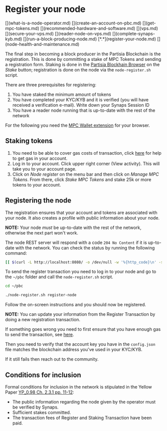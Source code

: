 # Register your node
<div class="dot-navigation" markdown>
   [](what-is-a-node-operator.md)
   [](create-an-account-on-pbc.md)
   [](get-mpc-tokens.md)
   [](recommended-hardware-and-software.md)
   [](vps.md)
   [](secure-your-vps.md)
   [](reader-node-on-vps.md)
   [](complete-synaps-kyb.md)
   [](run-a-block-producing-node.md)
   [*.*](register-your-node.md)
   [](node-health-and-maintenance.md)
</div>

The final step in becoming a block producer in the Partisia Blockchain is the registration. This is done by committing a 
stake of MPC Tokens and sending a registration form. Staking is done in the
[Partisia Blockhain Browser](https://browser.partisiablockchain.com/node-operation) on the *Stake* button; registration 
is done on the node via the `node-register.sh` script.

There are three prerequisites for registering:

1. You have staked the minimum amount of tokens
1. You have completed your KYC/KYB and it is verified (you will have received a verification e-mail). Write down your Synaps Session ID
1. You have a reader node running that is up-to-date with the rest of the network

For the following you need the [MPC Wallet extension](https://chrome.google.com/webstore/detail/partisia-wallet/gjkdbeaiifkpoencioahhcilildpjhgh) for your browser.

## Staking tokens

1. You need to be able to cover gas costs of transaction, click [here](../pbc-fundamentals/byoc.md) for help to get gas in your account.
1. Log in to your account. Click upper right corner (View activity). This will take you to your account page.
1. Click on _Node register_ on the menu bar and then click on _Manage MPC Tokens_. From there, click _Stake MPC Tokens_ and stake 25k or more tokens to your account.

## Registering the node

The registration ensures that your account and tokens are associated with your node. It also creates a profile with public information about your node.

**NOTE:** Your node _must_ be up-to-date with the rest of the network, otherwise the next part won't work.

The node REST server will respond with a code `204 No Content` if it is up-to-date with the network. 
You can check the status by running the following command:

```bash
[[ $(curl -L http://localhost:8080/ -o /dev/null -w '%{http_code}\n' -s) == "204" ]] || echo "Not up-to-date"
```

To send the register transaction you need to log in to your node and go to the `~/pbc` folder and call the `node-register.sh` script.

```bash
cd ~/pbc
```

```bash
./node-register.sh register-node
```

Follow the on-screen instructions and you should now be registered.


**NOTE:** You can update your information from the Register Transaction by doing a new registration transaction.

If something goes wrong you need to first ensure that you have enough gas to send the transaction, see [here](../pbc-fundamentals/byoc.md).

Then you need to verify that the account key you have in the `config.json` file matches the blockchain address you've used in your KYC/KYB.

If it still fails then reach out to the community.

## Conditions for inclusion

Formal conditions for inclusion in the network is stipulated in the Yellow Paper [YP_0.98 Ch. 2.3.1 pp. 11-12](https://drive.google.com/file/d/1OX7ljrLY4IgEA1O3t3fKNH1qSO60_Qbw/view):

- The public information regarding the node given by the operator must be verified by Synaps.
- Sufficient stakes committed.
- The transaction fees of Register and Staking Transaction have been paid.
